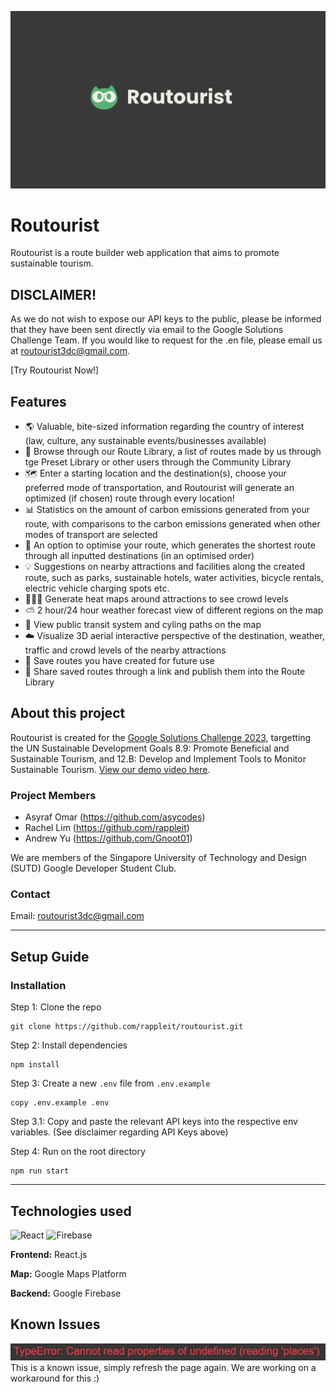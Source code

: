 ![Routourist Banner](public/assets/githubBanner.png)

# Routourist
Routourist is a route builder web application that aims to promote sustainable tourism. 

## DISCLAIMER!
As we do not wish to expose our API keys to the public, please be informed that they have been sent directly via email to the Google Solutions Challenge Team. If you would like to request for the .en file, please email us at [routourist3dc@gmail.com](mailto:routourist3dc@gmail.com). 

[Try Routourist Now!] 

## Features
- 🌎 Valuable, bite-sized information regarding the country of interest (law, culture, any sustainable events/businesses available)
- 🔎 Browse through our Route Library, a list of routes made by us through tge Preset Library or other users through the Community Library
- 🗺️ Enter a starting location and the destination(s), choose your preferred mode of transportation, and Routourist will generate an optimized (if chosen) route through every location!
- 📊 Statistics on the amount of carbon emissions generated from your route, with comparisons to the carbon emissions generated when other modes of transport are selected
- 📍 An option to optimise your route, which generates the shortest route through all inputted destinations (in an optimised order)
- 💡 Suggestions on nearby attractions and facilities along the created route, such as parks, sustainable hotels, water activities, bicycle rentals, electric vehicle charging spots etc.
- 🧑‍🤝‍🧑 Generate heat maps around attractions to see crowd levels
- ⛅ 2 hour/24 hour weather forecast view of different regions on the map
- 🚴 View public transit system and cyling paths on the map
- ☁️ Visualize 3D aerial interactive perspective of the destination, weather, traffic and crowd levels of the nearby attractions
- 💾 Save routes you have created for future use
- 📃 Share saved routes through a link and publish them into the Route Library

## About this project
Routourist is created for the [Google Solutions Challenge 2023](https://developers.google.com/community/gdsc-solution-challenge), targetting the UN Sustainable Development Goals 8.9: Promote Beneficial and Sustainable Tourism, and 12.B: Develop and Implement Tools to Monitor Sustainable Tourism. [View our demo video here](https://www.youtube.com/watch?v=CohbHAdULBE).

### Project Members
- Asyraf Omar (https://github.com/asycodes)
- Rachel Lim (https://github.com/rappleit)
- Andrew Yu (https://github.com/Gnoot01)

We are members of the Singapore University of Technology and Design (SUTD) Google Developer Student Club.

### Contact
Email: [routourist3dc@gmail.com](mailto:routourist3dc@gmail.com)

---
## Setup Guide

### Installation

Step 1: Clone the repo
```
git clone https://github.com/rappleit/routourist.git
```
Step 2: Install dependencies
```
npm install
```
Step 3: Create a new `.env` file from `.env.example`
```
copy .env.example .env
```
Step 3.1: Copy and paste the relevant API keys into the respective env variables. (See disclaimer regarding API Keys above)

Step 4: Run on the root directory
```
npm run start
```
---
## Technologies used

![React](https://img.shields.io/badge/react-%2320232a.svg?style=for-the-badge&logo=react&logoColor=%2361DAFB) ![Firebase](https://img.shields.io/badge/firebase-%23039BE5.svg?style=for-the-badge&logo=firebase)


**Frontend:** React.js

**Map:** Google Maps Platform

**Backend:** Google Firebase

## Known Issues
![Known Issue](public/assets/knownIssue.png)
This is a known issue, simply refresh the page again. We are working on a workaround for this :)
